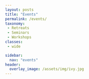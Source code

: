 ```yaml
---
layout: posts
title: "Events"
permalink: /events/
taxonomy: 
 - Retreats
 - Seminars
 - Workshops
classes:
 - wide

sidebar:
  nav: "events"
header:
  overlay_image: /assets/img/ivy.jpg
---
```



